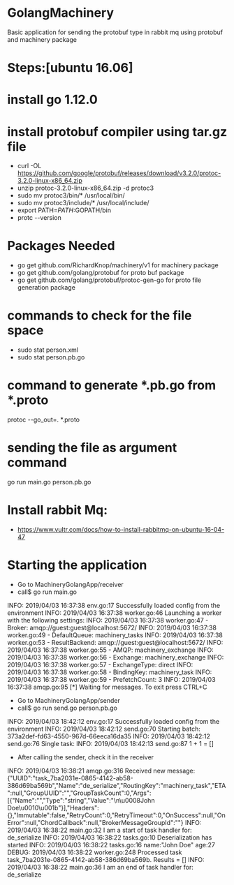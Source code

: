 # GolangMachinery
Basic application for sending the protobuf type in rabbit mq using protobuf and machinery package

# Steps:[ubuntu 16.06]

# install go 1.12.0

# install protobuf compiler using tar.gz file
* curl -OL https://github.com/google/protobuf/releases/download/v3.2.0/protoc-3.2.0-linux-x86_64.zip
* unzip protoc-3.2.0-linux-x86_64.zip -d protoc3
* sudo mv protoc3/bin/* /usr/local/bin/
* sudo mv protoc3/include/* /usr/local/include/
* export PATH=$PATH:$GOPATH/bin
* protc --version


# Packages Needed
* go get github.com/RichardKnop/machinery/v1 for machinery package
* go get github.com/golang/protobuf for proto buf package
* go get github.com/golang/protobuf/protoc-gen-go for proto file generation package 

# commands to check for the file space 
* sudo stat person.xml
* sudo stat person.pb.go

# command to generate *.pb.go from *.proto 
protoc --go_out=. *.proto

# sending the file as argument command
go run main.go person.pb.go

# Install rabbit Mq:

* https://www.vultr.com/docs/how-to-install-rabbitmq-on-ubuntu-16-04-47


# Starting the application 

* Go to MachineryGolangApp/receiver 
* call$ go run main.go

INFO: 2019/04/03 16:37:38 env.go:17 Successfully loaded config from the environment
INFO: 2019/04/03 16:37:38 worker.go:46 Launching a worker with the following settings:
INFO: 2019/04/03 16:37:38 worker.go:47 - Broker: amqp://guest:guest@localhost:5672/
INFO: 2019/04/03 16:37:38 worker.go:49 - DefaultQueue: machinery_tasks
INFO: 2019/04/03 16:37:38 worker.go:53 - ResultBackend: amqp://guest:guest@localhost:5672/
INFO: 2019/04/03 16:37:38 worker.go:55 - AMQP: machinery_exchange
INFO: 2019/04/03 16:37:38 worker.go:56   - Exchange: machinery_exchange
INFO: 2019/04/03 16:37:38 worker.go:57   - ExchangeType: direct
INFO: 2019/04/03 16:37:38 worker.go:58   - BindingKey: machinery_task
INFO: 2019/04/03 16:37:38 worker.go:59   - PrefetchCount: 3
INFO: 2019/04/03 16:37:38 amqp.go:95 [*] Waiting for messages. To exit press CTRL+C


* Go to MachineryGolangApp/sender
* call$ go run send.go person.pb.go            

INFO: 2019/04/03 18:42:12 env.go:17 Successfully loaded config from the environment
INFO: 2019/04/03 18:42:12 send.go:70  Starting batch: 373a2def-fd63-4550-967d-66eeca16da35 
INFO: 2019/04/03 18:42:12 send.go:76  Single task: 
INFO: 2019/04/03 18:42:13 send.go:87 1 + 1 = []

             

* After calling the sender, check it in the receiver

INFO: 2019/04/03 16:38:21 amqp.go:316 Received new message: {"UUID":"task_7ba2031e-0865-4142-ab58-386d69ba569b","Name":"de_serialize","RoutingKey":"machinery_task","ETA":null,"GroupUUID":"","GroupTaskCount":0,"Args":[{"Name":"","Type":"string","Value":"\n\u0008John Doe\u0010\u001b"}],"Headers":{},"Immutable":false,"RetryCount":0,"RetryTimeout":0,"OnSuccess":null,"OnError":null,"ChordCallback":null,"BrokerMessageGroupId":""}
INFO: 2019/04/03 16:38:22 main.go:32  I am a start of task handler for: de_serialize 
INFO: 2019/04/03 16:38:22 tasks.go:10  Deserialization has started 
INFO: 2019/04/03 16:38:22 tasks.go:16  name:"John Doe" age:27  
DEBUG: 2019/04/03 16:38:22 worker.go:248 Processed task task_7ba2031e-0865-4142-ab58-386d69ba569b. Results = []
INFO: 2019/04/03 16:38:22 main.go:36  I am an end of task handler for: de_serialize


